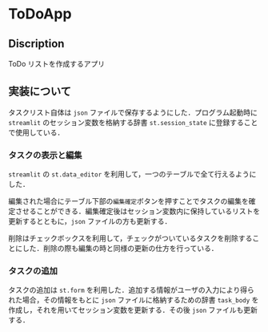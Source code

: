 # ToDoApp

## Discription
ToDo リストを作成するアプリ

## 実装について

タスクリスト自体は `json` ファイルで保存するようにした．プログラム起動時に `streamlit` のセッション変数を格納する辞書 `st.session_state` に登録することで使用している．

### タスクの表示と編集

`streamlit` の `st.data_editor` を利用して，一つのテーブルで全て行えるようにした．

編集された場合にテーブル下部の`編集確定`ボタンを押すことでタスクの編集を確定させることができる．編集確定後はセッション変数内に保持しているリストを更新するとともに，`json` ファイルの方も更新する．

削除はチェックボックスを利用して，チェックがついているタスクを削除することにした．削除の際も編集の時と同様の更新の仕方を行っている．

### タスクの追加

タスクの追加は `st.form` を利用した．追加する情報がユーザの入力により得られた場合，その情報をもとに `json` ファイルに格納するための辞書 `task_body` を作成し，それを用いてセッション変数を更新する．その後 `json` ファイルも更新する．

